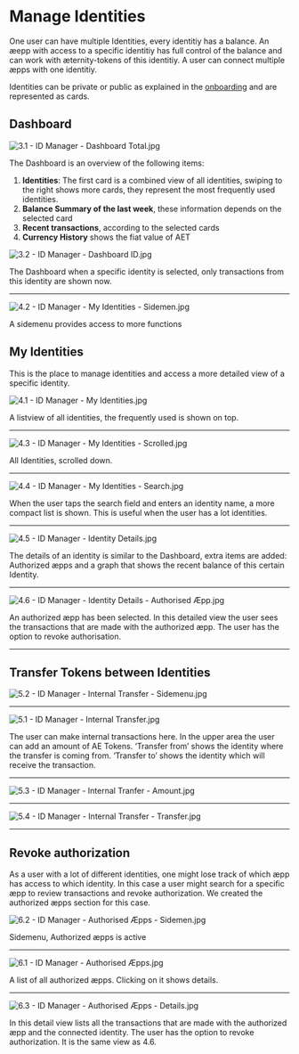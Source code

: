 # Manage Identities

One user can have multiple Identities, every identitiy has a balance. An æepp with access to a specific identitiy has full control of the balance and can work with æternity-tokens of this identitiy. A user can connect multiple æpps with one identitiy.



Identities can be private or public as explained in the [onboarding](onboarding.md) and are represented as cards.



## Dashboard
![3.1 - ID Manager - Dashboard Total.jpg](screens/3.1-id_manager-dashboard_total.jpg)

The Dashboard is an overview of the following items:
1.	**Identities**: The first card is a combined view of all identities, swiping to the right shows more cards, they represent the most frequently used identities.
1.	**Balance Summary of the last week**, these information depends on the selected card
1.	**Recent transactions**, according to the selected cards
1.	**Currency History** shows the fiat value of AET


![3.2 - ID Manager - Dashboard ID.jpg](screens/3.2-id_manager-dashboard_id.jpg)

The Dashboard when a specific identity is selected, only transactions from this identity are shown now.

---


![4.2 - ID Manager - My Identities - Sidemen.jpg](screens/4.2-id_manager-my_identities-sidemenu.jpg)

A sidemenu provides access to more functions

## My Identities

This is the place to manage identities and access a more detailed view of a specific identity.


![4.1 - ID Manager - My Identities.jpg](screens/4.1-id_manager-my_identities.jpg)

A listview of all identities, the frequently used is shown on top.


---


![4.3 - ID Manager - My Identities - Scrolled.jpg](screens/4.3-id_manager-my_identities-scrolled.jpg)

All Identities, scrolled down.

---


![4.4 - ID Manager - My Identities - Search.jpg](screens/4.3-id_manager-my_identities-scrolled.jpg)

When the user taps the search field and enters an identity name, a more compact list is shown. This is useful when the user has a lot identities.

---


![4.5 - ID Manager - Identity Details.jpg](screens/4.5-id_manager-identity_details.jpg)

The details of an identity is similar to the Dashboard, extra items are added: Authorized æpps and a graph that shows the recent balance of this certain Identity.

---


![4.6 - ID Manager - Identity Details - Authorised Æpp.jpg](screens/4.6-id_manager-identity_details-authorised_aepp.jpg)

An  authorized æpp has been selected. In this detailed view the user sees the transactions that are made with the authorized æpp. The user has the option to revoke authorisation.

---


## Transfer Tokens between Identities
![5.2 - ID Manager - Internal Transfer - Sidemenu.jpg](screens/5.2-id_manager-internal_transfer-sidemenu.jpg)



---

![5.1 - ID Manager - Internal Transfer.jpg](screens/5.1-id_manager-internal_transfer.jpg)

The user can make internal transactions here. In the upper area the user can add an amount of AE Tokens. ‘Transfer from’ shows the identity where the transfer is coming from. ‘Transfer to’ shows the identity which will receive the transaction.

---





![5.3 - ID Manager - Internal Tranfer - Amount.jpg](screens/5.3-id_manager-internal_tranfer-amount.jpg)


---

![5.4 - ID Manager - Internal Transfer - Transfer.jpg](screens/5.4-id_manager-internal_transfer-transfer.jpg)



---


## Revoke authorization
As a user with a lot of different identities, one might lose track of which æpp has access to which identity. In this case a user might search for a specific æpp to review transactions and revoke authorization. We created the authorized æpps section for this case.

![6.2 - ID Manager - Authorised Æpps - Sidemen.jpg](screens/6.2-id_manager-authorised_aepps-sidemenu.jpg)

Sidemenu, Authorized æpps is active

---
![6.1 - ID Manager - Authorised Æpps.jpg](screens/6.1-id_manager-authorised_aepps.jpg)

A list of all authorized æpps. Clicking on it shows details.

---


![6.3 - ID Manager - Authorised Æpps - Details.jpg](screens/6.3-id_manager-authorised_aepps-details.jpg)

In this detail view lists all the transactions that are made with the authorized æpp and the connected identity. The user has the option to revoke authorization. It is the same view as 4.6.
